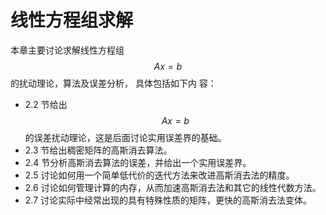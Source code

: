 # 线性方程组求解


本章主要讨论求解线性方程组 $$Ax=b$$ 的扰动理论，算法及误差分析， 具体包括如下内
容：

* 2.2 节给出 $$Ax=b$$ 的误差扰动理论，这是后面讨论实用误差界的基础。
* 2.3 节给出稠密矩阵的高斯消去算法。
* 2.4 节分析高斯消去算法的误差，并给出一个实用误差界。
* 2.5 讨论如何用一个简单低代价的迭代方法来改进高斯消去法的精度。
* 2.6 讨论如何管理计算的内存，从而加速高斯消去法和其它的线性代数方法。
* 2.7 讨论实际中经常出现的具有特殊性质的矩阵，更快的高斯消去法变体。
